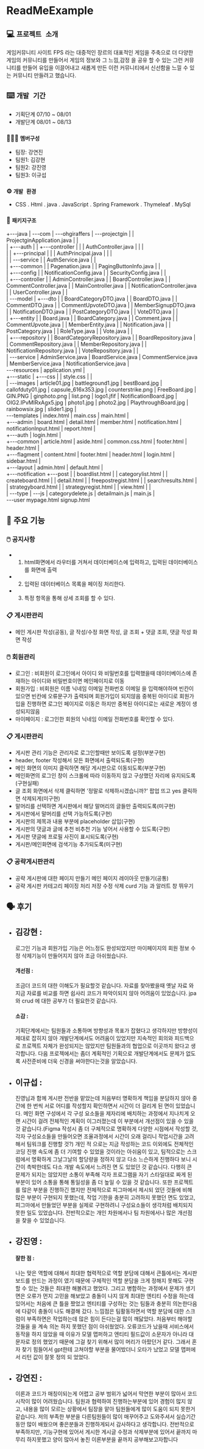 # ReadMeExample

## 💻 `프로젝트 소개`
게임커뮤니티 사이트 
FPS 라는 대중적인 장르의 대표적인 게임을 주축으로 더 다양한 게임의 커뮤니티를 만들어서 게임의 정보와 그 느낌,감정 을 공유
할 수 있는 그런 커뮤니티를 만들어 유입을 이끌어내고 새롭게 만든 이런 커뮤니티에서 신선함을 느낄 수 있는 커뮤니티 만들려고 했습니다.
<br>

##  ⌨️ `개발 기간`
- 기획단계 07/10 ~ 08/01
- 개발단계 08/01 ~ 08/13

### 🧑‍🤝‍🧑 `멤버구성`
 - 팀장: 강연진 
 - 팀원1: 김강현 
 - 팀원2: 강진영 
 - 팀원3: 이규섭 
### ⚙️ `개발 환경`

- CSS . Html . java . JavaScript . Spring Framework . Thymeleaf . MySql

### 📂 `패키지구조`
+---java
|   \---com
|       \---ohgiraffers
|           \---projectgin
|               |   ProjectginApplication.java
|               |   
|               +---auth
|               |   +---controller
|               |   |       AuthController.java
|               |   |       
|               |   +---principal
|               |   |       AuthPrincipal.java
|               |   |       
|               |   \---service
|               |           AuthService.java
|               |           
|               +---common
|               |       Pagenation.java
|               |       PagingButtonInfo.java
|               |       
|               +---config
|               |       NotificationConfig.java
|               |       SecurityConfig.java
|               |       
|               +---controller
|               |       AdminController.java
|               |       BoardController.java
|               |       CommentController.java
|               |       MainController.java
|               |       NotificationController.java
|               |       UserController.java
|               |       
|               \---model
|                   +---dto
|                   |       BoardCategoryDTO.java
|                   |       BoardDTO.java
|                   |       CommentDTO.java
|                   |       CommentUpvoteDTO.java
|                   |       MemberSignupDTO.java
|                   |       NotificationDTO.java
|                   |       PostCategoryDTO.java
|                   |       VoteDTO.java
|                   |       
|                   +---entity
|                   |       Board.java
|                   |       BoardCategory.java
|                   |       Comment.java
|                   |       CommentUpvote.java
|                   |       MemberEntity.java
|                   |       Notification.java
|                   |       PostCategory.java
|                   |       RoleType.java
|                   |       Vote.java
|                   |       
|                   +---repository
|                   |       BoardCategoryRepository.java
|                   |       BoardRepository.java
|                   |       CommentRepository.java
|                   |       MemberRepository.java
|                   |       NotificationRepository.java
|                   |       VoteRepository.java
|                   |       
|                   \---service
|                           AdminService.java
|                           BoardService.java
|                           CommentService.java
|                           MemberService.java
|                           NotificationService.java
|                           
\---resources
    |   application.yml
    |   
    +---static
    |   +---css
    |   |       style.css
    |   |       
    |   \---images
    |           article01.jpg
    |           battleground1.jpg
    |           bestBoard.jpg
    |           callofduty01.jpg
    |           capsule_616x353.jpg
    |           counterstrike.png
    |           FreeBoard.jpg
    |           GIN.PNG
    |           ginphoto.png
    |           list.png
    |           logo1.jfif
    |           NotificationBoard.jpg
    |           OIG2.IPvMlRxAgx5.jpg
    |           photo1.jpg
    |           photo2.jpg
    |           PlaythroughBoard.jpg
    |           rainbowsix.jpg
    |           slider1.jpg
    |           
    \---templates
        |   index.html
        |   main.css
        |   main.html
        |   
        +---admin
        |       board.html
        |       detail.html
        |       member.html
        |       notification.html
        |       notificationInput.html
        |       report.html
        |       
        +---auth
        |       login.html
        |       
        +---common
        |       article.html
        |       aside.html
        |       common.css.html
        |       footer.html
        |       header.html
        |       
        +---flagment
        |       content.html
        |       footer.html
        |       header.html
        |       login.html
        |       sidebar.html
        |       
        +---layout
        |       admin.html
        |       default.html
        |       
        +---notification
        +---post
        |   |   boardlist.html
        |   |   categorylist.html
        |   |   createboard.html
        |   |   detail.html
        |   |   freepostregist.html
        |   |   searchresults.html
        |   |   strategyboard.html
        |   |   strategyregist.html
        |   |   view.html
        |   |   
        |   \---type
        |       \---js
        |               categorydelete.js
        |               detailmain.js
        |               main.js
        |               
        \---user
                mypage.html
                signup.html
                
## 📌 주요 기능
###  🖱️ 공지사항
- 1. html화면에서 라우터를 거쳐서 데이터베이스에 입력하고, 입력된 데이터베이스를 화면에 출력
- 2. 입력된 데이터베이스 목록을 페이징 처리한다.
- 3. 특정 항목을 통해 상세 조회를 할 수 있다.
### 📋 게시판관리 
- 메인 게시판 작성(공동), 글 작성/수정 화면 작성, 글 조회 + 댓글 조회, 댓글 작성 화면 작성
###  🖱️ 회원관리
- 로그인 : 비회원이 로그인에서 아이디 와 비밀번호를 입력했을때 데이터베이스에 존재하는 아이디와 비밀번호이면 메인페이지로 이동
- 회원가입 : 비회원은 이름 닉네임 이메일 전화번호 이메일 을 입력해야하며 빈칸이 있으면 빈칸에 오류문구가 출력되며 회원가입이 되지않음
             중복된 아이디로 회원가입을 진행하면 로그인 페이지로 이동은 하지만 중복된 아이디로는 새로운 계정이 생성되지않음
- 마이페이지 : 로그인한 회원의 닉네임 이메일 전화번호를 확인할 수 있다.
### 📋 게시판관리
- 게시판 관리 기능은 관리자로 로그인할때만 보이도록 설정(부분구현)
- header, footer 작성해서 모든 화면에서 출력되도록(구현)
- 메인 화면의 이미지 클릭하면 해당 게시판으로 이동되도록(부분구현)
- 메인화면의 로그인 창이 스크롤에 따라 이동하지 않고 구상했던 자리에 유지되도록(구현실패)
- 글 조회 화면에서 삭제 클릭하면 '정말로 삭제하시겠습니까?' 팝업 뜨고 yes 클릭하면 삭제되게(미구현)
- 말머리를 선택하면 게시판에서 해당 말머리의 글들만 출력되도록(미구현)
- 게시판에서 말머리를 선택 가능하도록(구현)
- 게시판의 제목과 내용 부분에 placeholder 삽입(구현)
- 게시판의 댓글과 글에 추천 비추천 기능 넣어서 사용할 수 있도록(구현)
- 게시판 댓글에 프로필 사진이 표시되도록(구현)
- 게시판/메인화면에 검색기능 추가되도록(미구현)
### 📋 공략게시판관리
- 공략 게시판에 대한 페이지 만들기 메인 페이지 레이아웃 만들기(공통)
- 공략 게시판 카테고리 페이징 처리 저장 수정 삭제 curd 기능 과 알러트 창 뛰우기

## 🗣️ 후기
- ## 김강현 :
  로그인 기능과 회원가입 기능은 어느정도 완성되었지만 마이페이지의 회원 정보 수정 삭제기능이 만들어지지 않아 조금 아쉬웠습니다. 
  #### 개선점 :
  조금더 코드의 대한 이해도가 필요할것 같습니다. 자료를 찾아봤을때 옛날 자료 와 지금 자료를 비교를 하면 쉽사리 코드가 파악이되지 않아 어려움이 있었습니다.
  jpa 와 crud 에 대한 공부가 더 필요한것 같습니다.
  #### 소감 :
  기획단계에서는 팀원들과 소통하며 방향성과 목표가 잡혔다고 생각하지만 방향성이 제대로 잡히지 않아 개발단계에서도 어려움이 있었지만
  지속적인 회의와 피드백으로 프로젝트 자체가 완성되지는 않았지만 팀원들과의 협업으로 이곳까지 왔다고 생각합니다.
  다음 프로젝에서는 좀더 계획적인 기획으로 개발단계에서도 문제가 없도록 사전준비에 더욱 신경을 써야한다는것을 알았습니다.
- ## 이규섭 :
  진영님과 함께 게시판 전반을 맡았는데 처음부터 명확하게 책임을 분담하지 않아 중간에 한 번씩 서로 어디를 작성할지 확인하면서 시간이 더 걸리게 된 면이 있었습니다. 메인 화면 구성에서 각 구성 요소들을 제자리에 배치하는 과정에서 지나치게 오랜 시간이 걸려 
  전체적인 계획이 이그러졌는데 이 부분에서 개선점이 있을 수 있을 것 같습니다.(Figma 작성시 좀 더 구체적으로 명확하게 다양한 시점에서 작성할 것, 각자 구성요소들을 만들어오면 조율과정에서 시간이 오래 걸리니 작업시간을 고려해서 팀워크를 진행할 것?) 개인 
  적 으로는 지금 작성하는 코드 이외에도 전체적인 코딩 진행 속도에 좀 더 기여할 수 있었을 것이라는 아쉬움이 있고, 팀적으로는 스크럼에서 명확하게 그날그날의 할당량을 정하지 않고 다소 느슨하게 진행하다 보니 시간이 촉박한데도 다소 개발 속도에서 느려진 면 
  도 있었던 것 같습니다. 다행히 큰 문제가 되지는 않았지만 소통이 부족해 각자 프로그램을 자기 스타일대로 짜게 된 부분이 있어 소통을 통해 통일성을 좀 더 높일 수 있을 것 같습니다. 또한  프로젝트를 많은 부분을 진행하긴 했지만 전체적으로 피그마에서 제시되 
  었던 것들에 비해 많은 부분이 구현되지 못했는데, 작업 기한을 충분히 고려하지 못했던 면도 있었고, 피그마에서 만들었던 부분을 실제로 구현하려니 구성요소들이 생각처럼 배치되지 못한 일도 있었습니다. 전반적으로는 개인 차원에서나 팀 차원에서나 많은 개선점 
  을 찾을 수 있었습니다.
- ## 강진영 :
  #### 잘한 점 : 
  나는 맞은 역할에 대해서 최대한 협력적으로 역할 분담에 대해서 큰틀에서는 게시판 보드를 만드는 과정이 였기 때문에
  구체적인 역할 분담을 크게 정해지 못해도 구현 할 수 있는 것들은 최대한 해볼려고 했었다.
  그리고 병합하는 과정에서 문제가 생기면은 오류가 먼지 고민을 해보았고 충돌이 나지 않게 최대한 엔티티 수정을 하는데 있어서는 처음에 큰 틀을 
  짰었고 엔티티를 구성하는 것는 팀들과 충분히 의논한다음에 다같이 충돌이 나도 해결해 갔다.
  느낌점은 팀활동하면서 역할 분담에 대한 스크럼이 부족하면은 작업하는데 많은 힘이 든다는걸 많이 깨닳았다. 처음부터 해야할 것들을 을 계속 의논 하지 못했던 점이 아쉬웠었다. 오류코드가 났을때 서비스에서 동작을 하지 않았을 때 이유가 모델 맵퍼하고 엔티티 
  필드값이 소문자가 아니라 대문자로 정의 했었기 때문에 그걸 찾기 위해서 많이 머리가 아팠던거 같다. 그래서 혼자 찾기 힘들어서 gpt한테 고쳐야할 부분을 물어밨더니 오타가 났었고 모델 맵퍼에서 리턴 값이 잘못 정의 되 었었다.
- ## 강연진 :
  이론과 코드가 매칭이되는게 어렵고 공부 범위가 넓어서 막연한 부분이 많아서 코드 시작이 많이 어려웠습니다.
  팀원과 협력하여 진행하는부분에 있어 경험이 많지 않고, 
  내용을 많이 모르는 상황에서 팀장을 맡아 팀원들에게 많이 도움이 되지 못한거같습니다.
  저의 부족한 부분을 다른팀원들이 많이 매꾸어주고 도와주셔서 실습기간동안 많이 배웠으며
  좋은분들과 진행하게되서 감사하다고 생각합니다.
  전반적으로 부족하지만, 기능구현에 있어서 게시한 게시글 수정과 삭제부분에 있어서 끝까지 마무리 하지못했고
  양이 많아서 놓친 이론부분을 끝까지 공부해보고자합니다
